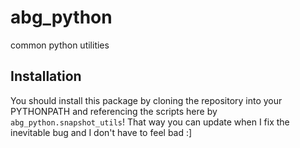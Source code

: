 # abg_python
common python utilities

## Installation
You should install this package by cloning the repository into your PYTHONPATH and referencing the scripts here by `abg_python.snapshot_utils`! That way you can update when I fix the inevitable bug and I don't have to feel bad :]

